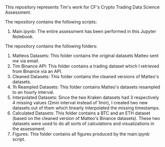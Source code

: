 This repository represents Tim's work for CF's Crypto Trading Data Science Assessment.

The repository contains the following scripts:

1. Main.ipynb:              The entire assessment has been performed in this Jupyter Notebook.

The repository contains the following folders:

1. Matteos Datasets:        This folder contains the original datasets Matteo sent me via email.
2. Tim Binance API:         This folder contains a trading dataset which I retrieved from Binance via an API.
3. Cleaned Datasets:        This folder contains the cleaned versions of Matteo's datasets.
4. 1h Reampled Datasets:    This folder contains Matteo's datasets resampled to an hourly interval.
5. Interpolated Datasets:   Since the two Kraken datasets had 3 respectively 4 missing values (2min interval instead of 1min),
                            I created two new datasets out of them which linearly interpolated the missing timestamps.
6. Calculated Datasets:     This folder contains a BTC and an ETH dataset (based on the cleaned version of Matteo's Binance datasets).
                            These two datasets were used to do all sorts of calculations and visualizations in the assessment.
7. Figures:                 This folder contains all figures produced by the main.ipynb script.

